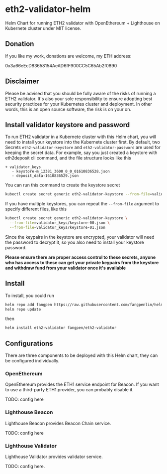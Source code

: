 # eth2-validator-helm
Helm Chart for running ETH2 validator with OpenEthereum + Lighthouse on Kubernete cluster under MIT license.

## Donation

If you like my work, donations are welcome, my ETH address:

0x3a66eEcD83658154AeAD6fF900CC5C65Ab2f0890

## Disclaimer

Please be advised that you should be fully aware of the risks of running a ETH2 validator. It's also your sole responsibility to ensure adopting best security practices for your Kubernetes cluster and deployment. In other words, this is an open source software, the risk is on your on.

## Install validator keystore and password

To run ETH2 validator in a Kubernete cluster with this Helm chart, you will need to install your keystore into the Kubernete cluster first. By default, two Secrets `eth2-validator-keystore` and `eth2-validator-password` are used for keeping the secret data. For example, say you just created a keystore with eth2deposit cli command, and the file structure looks like this

```
+ validator_keys
   - keystore-m_12381_3600_0_0_01610836528.json
   - deposit_data-1610836529.json
```

You can run this command to create the keystore secret

```bash
kubectl create secret generic eth2-validator-keystore --from-file=validator_keys/keystore-m_12381_3600_0_0_0-1610836528.json
```

If you have multiple keystores, you can repeat the `--from-file` argument to specify different files, like this

```bash
kubectl create secret generic eth2-validator-keystore \
  --from-file=validator_keys/keystore-00.json \
  --from-file=validator_keys/keystore-01.json
```

Since the keypairs in the keystore are encrypted, your validator will need the password to decrypt it, so you also need to install your keystore password.

**Please ensure there are proper access control to these secrets, anyone who has access to these can get your private keypairs from the keystore and withdraw fund from your validator once it's available**

## Install

To install, you could run

```bash
helm repo add fangpen https://raw.githubusercontent.com/fangpenlin/helm-repo/master/
helm repo update
```

then

```bash
helm install eth2-validator fangpen/eth2-validator
```

## Configurations

There are three components to be deployed with this Helm chart, they can be configured individually.

### OpenEthereum

OpenEthereum provides the ETH1 service endpoint for Beacon. If you want to use a third-party ETH1 provider, you can probably disable it.

TODO: config here

### Lighthouse Beacon

Lighthouse Beacon provides Beacon Chain service.

TODO: config here

### Lighthouse Validator

Lighthouse Validator provides validator service.

TODO: config here.
